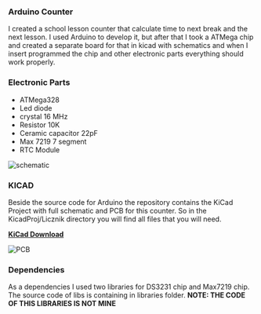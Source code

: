 ### **Arduino Counter**

I created a school lesson counter that calculate time to next break and the next lesson. I used Arduino to develop it, but after that I took a ATMega chip and created a separate board for that in kicad with schematics and when I insert programmed the chip and other electronic parts everything should work properly.

### **Electronic Parts**
- ATMega328
- Led diode 
- crystal  16 MHz
- Resistor 10K
- Ceramic capacitor 22pF
- Max 7219 7 segment
- RTC Module

![schematic]("images/schematic.jpg")


### **KICAD**

Beside the source code for Arduino the repository contains the KiCad Project with full schematic and PCB for this counter.
So in the KicadProj/Licznik directory you will find all files that you will need.


**[KiCad Download](https://www.kicad.org/)**

![PCB]("images/PCB.jpg")

### **Dependencies**
As a dependencies I used two libraries for DS3231 chip and Max7219 chip. The source code of libs is containing in libraries folder. 
**NOTE: THE CODE OF THIS LIBRARIES IS NOT MINE** 